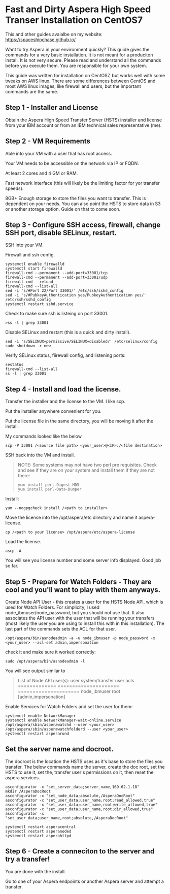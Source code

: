 # Fast and Dirty Aspera High Speed Transer Installation on CentOS7
This and other guides avaialbe on my website:
https://spaceshipchase.github.io/

Want to try Aspera in your environment quickly? This guide gives the commands
for a very basic installation. It is not meant for a produciton install. It
is not very secure. Please read and understand all the commands before you
execute them. You are responsible for your own system.


This guide was written for installation on CentOS7,
but works well with some tweaks on AWS linux.
There are some differences between CentOS and most
AWS linux images, like firewall and users, but the important commands are the same.

## Step 1 - Installer and License
Obtain the Aspera High Speed Transfer Server (HSTS) installer and license from
your IBM account or from an IBM technical sales representative (me).

## Step 2 - VM Requirements
Able into your VM with a user that has root access.

Your VM needs to be accessible on the network via IP or FQDN.

At least 2 cores and 4 GM or RAM.

Fast network interface (this will likely be the limiting factor for yor transfer speeds).

8GB+ Enough storage to store the files you want to transfer. This is dependent on your needs.
You can also point the HSTS to store data in S3 or another storage option. Guide on that to come soon.




## Step 3 - Configure SSH access, firewall, change SSH port, disable SELinux, restart.

SSH into your VM.

Firewall and ssh config.
```console
systemctl enable firewalld
systemctl start firewalld
firewall-cmd --permanent --add-port=33001/tcp
firewall-cmd --permanent --add-port=33001/udp
firewall-cmd --reload
firewall-cmd --list-all
sed -i 's/#Port 22/Port 33001/' /etc/ssh/sshd_config
sed -i 's/#PubkeyAuthentication yes/PubkeyAuthentication yes/' /etc/ssh/sshd_config
systemctl restart sshd.service
```
Check to make sure ssh is listeing on port 33001.
```console
>ss -l | grep 33001
```

Disable SELinux and restart (this is a quick and dirty install).
```console
sed -i 's/SELINUX=permissive/SELINUX=disabled/' /etc/selinux/config
sudo shutdown -r now
```

Verify SELinux status, fiirewall config, and listening ports:
```console
sestatus
firewall-cmd --list-all
ss -l | grep 33001
```

## Step 4 - Install and load the license.

Transfer the installer and the license to the VM. I like scp.

Put the installer anywhere convenient for you.

Put the license file in the same directory, you will be moving it after the install.

My commands looked like the below
```console
scp -P 33001 /<source file path> <your_user>@<IP>:/<file destination>
```

SSH back into the VM and install.
>NOTE: Some systems may not have two perl pre requisites. Check and see if
they are on your system and install them if they are not there:
>```console
>yum install perl-Digest-MD5
>yum install perl-Data-Dumper
>```

Install:
```console
yum --nogpgcheck install /<path to installer>
```

Move the license into the /opt/aspera/etc directory and name it aspera-license.
```console
cp /<path to your license> /opt/aspera/etc/aspera-license
```

Load the license.
```console
ascp -A
```

You will see you license number and some server info displayed. Good job so far.


## Step 5 - Prepare for Watch Folders - They are cool and you'll want to play with them anyways.

Create Node API User - this creates a user for the HSTS Node API, which is used for Watch Folders.
For simplicity, I used node_ibmuser/node_password, but you should not use that. It also associates the
API user with the user that will be running your transfers (most likely the user you are using to install
this with in this installation). The last part of the commands sets the ACL for that user.
```console
/opt/aspera/bin/asnodeadmin -a -u node_ibmuser -p node_password -x <your_user> --acl-set admin,impersonation
```
check it and make sure it worked correctly:
```console
sudo /opt/aspera/bin/asnodeadmin -l
```
You will see output similar to
>List of Node API user(s):
>user          system/transfer       user acls
>============= ===================== =====================
>node_ibmuser  root                  [admin,impersonation]


Enable Services for Watch Folders and set the user for them:
```console
systemctl enable NetworkManager
systemctl enable NetworkManager-wait-online.service
/opt/aspera/sbin/asperawatchd --user <your_user>
/opt/aspera/sbin/asperawatchfolderd --user <your_user>
systemctl restart asperarund
```


## Set the server name and docroot.
The docroot is the location the HSTS uses as it's base to store the files you transfer.
The below commands name the server, create the doc root, set the HSTS to use it, set the,
transfer user's permissions on it, then reset the aspera services.

```console
asconfigurator -x "set_server_data;server_name,169.62.1.18"
mkdir /AsperaDocRoot
asconfigurator -x "set_node_data;absolute,/AsperaDocRoot"
asconfigurator -x "set_user_data;user_name,root;read_allowed,true"
asconfigurator -x "set_user_data;user_name,root;write_allowed,true"
asconfigurator -x "set_user_data;user_name,root;dir_allowed,true"
asconfigurator -x "set_user_data;user_name,root;absolute,/AsperaDocRoot"

systemctl restart asperacentral
systemctl restart asperanoded
systemctl restart asperahttpd
```

## Step 6 - Create a conneciton to the server and try a transfer!
You are done with the install.

Go to one of your Aspera endpoints or another Aspera server and attempt a transfer.









